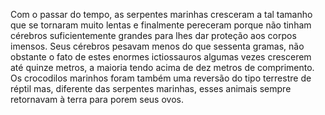 ﻿Com o passar do tempo, as serpentes marinhas cresceram a tal tamanho que se tornaram muito lentas e finalmente pereceram porque não tinham cérebros suficientemente grandes para lhes dar proteção aos corpos imensos. Seus cérebros pesavam menos do que sessenta gramas, não obstante o fato de estes enormes ictiossauros algumas vezes crescerem até quinze metros, a maioria tendo acima de dez metros de comprimento. Os crocodilos marinhos foram também uma reversão do tipo terrestre de réptil mas, diferente das serpentes marinhas, esses animais sempre retornavam à terra para porem seus ovos.